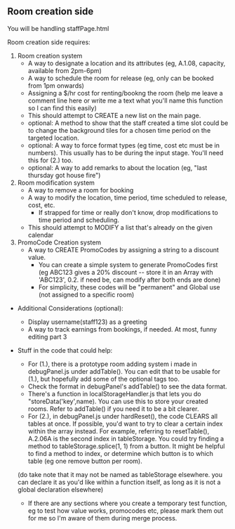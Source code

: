 ## Room creation side

You will be handling staffPage.html

Room creation side requires:
1. Room creation system
    * A way to designate a location and its attributes (eg, A.1.08, capacity, available from 2pm-6pm)
    * A way to schedule the room for release (eg, only can be booked from 1pm onwards)
    * Assigning a $/hr cost for renting/bookng the room (help me leave a comment line here or write me a text what you'll name this function so I can find this easily)
    * This should attempt to CREATE a new list on the main page.  
    * optional: A method to show that the staff created a time slot could be to change the background tiles for a chosen time period on the targeted location.  
    * optional: A way to force format types (eg time, cost etc must be in numbers). This usually has to be during the input stage. You'll need this for (2.) too.
    * optional: A way to add remarks to about the location (eg, "last thursday got house fire")
2. Room modification system
    * A way to remove a room for booking
    * A way to modify the location, time period, time scheduled to release, cost, etc.
        * If strapped for time or really don't know, drop modifications to time period and scheduling.
    * This should attempt to MODIFY a list that's already on the given calendar
3. PromoCode Creation system
    * A way to CREATE PromoCodes by assigning a string to a discount value. 
        * You can create a simple system to generate PromoCodes first (eg ABC123 gives a 20% discount -- store it in an Array with 'ABC123', 0.2. if need be, can modify after both ends are done)
        * For simplicity, these codes will be "permanent" and Global use (not assigned to a specific room)
* Additional Considerations (optional):
    * Display username(staff123) as a greeting
    * A way to track earnings from bookings, if needed. At most, funny editing part 3
* Stuff in the code that could help:
    * For (1.), there is a prototype room adding system i made in debugPanel.js under addTable(). You can edit that to be usable for (1.), but hopefully add some of the optional tags too.
    * Check the format in debugPanel's addTable() to see the data format.
    * There's a function in localStorageHandler.js that lets you do "storeData('key',name). You can use this to store your created rooms. Refer to addTable() if you need it to be a bit clearer.
    * For (2.), in debugPanel.js under hardReset(), the code CLEARS all tables at once. If possible, you'd want to try to clear a certain index within the array instead. For example, referring to resetTable(), A.2.06A is the second index in tableStorage. You could try finding a method to tableStorage.splice(1, 1) from a button. It might be helpful to find a method to index, or determine which button is to which table (eg one remove button per room).

    (do take note that it may not be named as tableStorage elsewhere. you can declare it as you'd like within a function itself, as long as it is not a global declaration elsewhere)

    * If there are any sections where you create a temporary test function, eg to test how value works, promocodes etc, please mark them out for me so I'm aware of them during merge process.